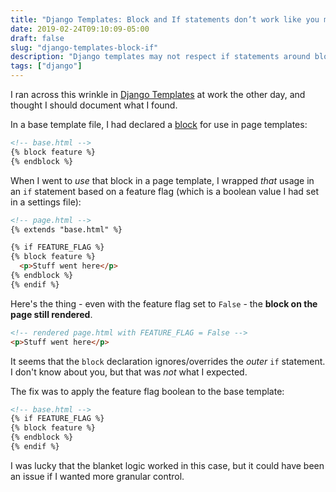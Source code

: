 ```yaml
---
title: "Django Templates: Block and If statements don’t work like you might expect"
date: 2019-02-24T09:10:09-05:00
draft: false
slug: "django-templates-block-if"
description: "Django templates may not respect if statements around block usage the way you expect. I found that out the hard way."
tags: ["django"]
---
```


I ran across this wrinkle in [Django Templates](https://docs.djangoproject.com/en/2.2/topics/templates/) at work the other day, and thought I should document what I found.

In a base template file, I had declared a [block](https://docs.djangoproject.com/en/2.1/ref/templates/builtins/#block) for use in page templates:

<!-- prettier-ignore -->
```html
<!-- base.html -->
{% block feature %}
{% endblock %}
```

When I went to _use_ that block in a page template, I wrapped _that_ usage in an `if` statement based on a feature flag (which is a boolean value I had set in a settings file):

<!-- prettier-ignore -->
```html
<!-- page.html -->
{% extends "base.html" %}

{% if FEATURE_FLAG %}
{% block feature %}
  <p>Stuff went here</p>
{% endblock %}
{% endif %}
```

Here's the thing - even with the feature flag set to `False` - the **block on the page still rendered**.

<!-- prettier-ignore -->
```html
<!-- rendered page.html with FEATURE_FLAG = False -->
<p>Stuff went here</p>
```

It seems that the `block` declaration ignores/overrides the _outer_ `if` statement. I don't know about you, but that was _not_ what I expected.

The fix was to apply the feature flag boolean to the base template:

<!-- prettier-ignore -->
```html
<!-- base.html -->
{% if FEATURE_FLAG %}
{% block feature %}
{% endblock %}
{% endif %}
```

I was lucky that the blanket logic worked in this case, but it could have been an issue if I wanted more granular control.
